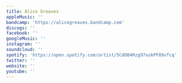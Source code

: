 ```yaml
---
title: Alice Greaves
appleMusic: ''
bandcamp: 'https://alicegreaves.bandcamp.com'
discogs: ''
facebook: ''
googleMusic: ''
instagram: ''
soundcloud: ''
spotify: 'https://open.spotify.com/artist/5CdO04Rzg97xukPF89vfcq'
twitter: ''
website: ''
youtube: ''
---
```

